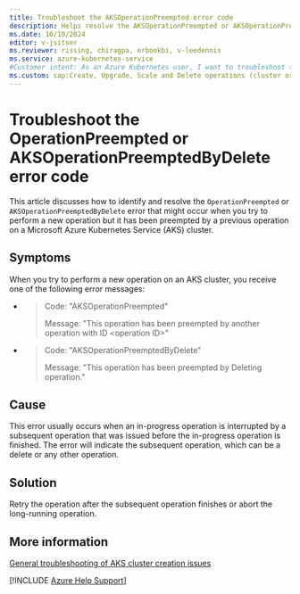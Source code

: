 ```yaml
---
title: Troubleshoot the AKSOperationPreempted error code
description: Helps resolve the AKSOperationPreempted or AKSOperationPreemptedByDelete error when you perform a new operation on an Azure Kubernetes Service (AKS) cluster.
ms.date: 10/10/2024
editor: v-jsitser
ms.reviewer: rissing, chiragpa, erbookbi, v-leedennis
ms.service: azure-kubernetes-service
#Customer intent: As an Azure Kubernetes user, I want to troubleshoot the OperationPreempted error code so that I can successfully create and deploy an Azure Kubernetes Service (AKS) cluster.
ms.custom: sap:Create, Upgrade, Scale and Delete operations (cluster or nodepool)
---
```

# Troubleshoot the OperationPreempted or AKSOperationPreemptedByDelete error code

This article discusses how to identify and resolve the `OperationPreempted` or `AKSOperationPreemptedByDelete` error that might occur when you try to perform a new operation but it has been preempted by a previous operation on a Microsoft Azure Kubernetes Service (AKS) cluster.

## Symptoms

When you try to perform a new operation on an AKS cluster, you receive one of the following error messages:

- > Code: "AKSOperationPreempted"
  > 
  > Message: "This operation has been preempted by another operation with ID \<operation ID\>"


- > Code: "AKSOperationPreemptedByDelete"
  > 
  > Message: "This operation has been preempted by Deleting operation."

## Cause

This error usually occurs when an in-progress operation is interrupted by a subsequent operation that was issued before the in-progress operation is finished. The error will indicate the subsequent operation, which can be a delete or any other operation.

## Solution

Retry the operation after the subsequent operation finishes or abort the long-running operation.

## More information

[General troubleshooting of AKS cluster creation issues](troubleshoot-aks-cluster-creation-issues.md)

[!INCLUDE [Azure Help Support](../../../includes/azure-help-support.md)]
